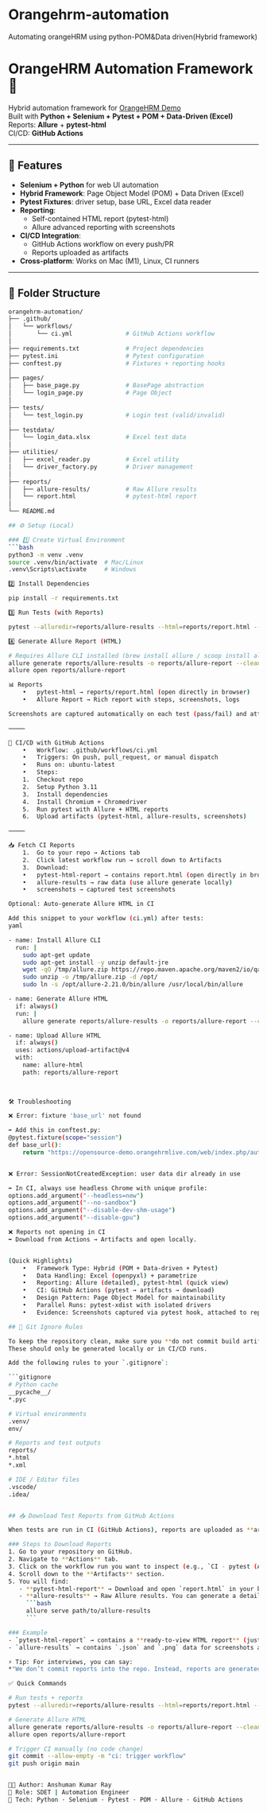 # Orangehrm-automation
Automating orangeHRM using python-POM&amp;Data driven(Hybrid framework)
# OrangeHRM Automation Framework 🚀

Hybrid automation framework for [OrangeHRM Demo](https://opensource-demo.orangehrmlive.com/web/index.php/auth/login)  
Built with **Python + Selenium + Pytest + POM + Data-Driven (Excel)**  
Reports: **Allure** + **pytest-html**  
CI/CD: **GitHub Actions**

---

## 📌 Features
- **Selenium + Python** for web UI automation
- **Hybrid Framework**: Page Object Model (POM) + Data Driven (Excel)
- **Pytest Fixtures**: driver setup, base URL, Excel data reader
- **Reporting**:
  - Self-contained HTML report (pytest-html)
  - Allure advanced reporting with screenshots
- **CI/CD Integration**:
  - GitHub Actions workflow on every push/PR
  - Reports uploaded as artifacts
- **Cross-platform**: Works on Mac (M1), Linux, CI runners

---
## 📂 Folder Structure

```bash
orangehrm-automation/
├── .github/
│   └── workflows/
│       └── ci.yml               # GitHub Actions workflow
│
├── requirements.txt             # Project dependencies
├── pytest.ini                   # Pytest configuration
├── conftest.py                  # Fixtures + reporting hooks
│
├── pages/
│   ├── base_page.py             # BasePage abstraction
│   └── login_page.py            # Page Object
│
├── tests/
│   └── test_login.py            # Login test (valid/invalid)
│
├── testdata/
│   └── login_data.xlsx          # Excel test data
│
├── utilities/
│   ├── excel_reader.py          # Excel utility
│   └── driver_factory.py        # Driver management
│
├── reports/
│   ├── allure-results/          # Raw Allure results
│   └── report.html              # pytest-html report
│
└── README.md

## ⚙️ Setup (Local)

### 1️⃣ Create Virtual Environment
```bash
python3 -m venv .venv
source .venv/bin/activate  # Mac/Linux
.venv\Scripts\activate     # Windows

2️⃣ Install Dependencies

pip install -r requirements.txt

3️⃣ Run Tests (with Reports)

pytest --alluredir=reports/allure-results --html=reports/report.html --self-contained-html -q

4️⃣ Generate Allure Report (HTML)

# Requires Allure CLI installed (brew install allure / scoop install allure)
allure generate reports/allure-results -o reports/allure-report --clean
allure open reports/allure-report

📊 Reports
	•	pytest-html → reports/report.html (open directly in browser)
	•	Allure Report → Rich report with steps, screenshots, logs

Screenshots are captured automatically on each test (pass/fail) and attached to reports.

⸻

🤖 CI/CD with GitHub Actions
	•	Workflow: .github/workflows/ci.yml
	•	Triggers: On push, pull_request, or manual dispatch
	•	Runs on: ubuntu-latest
	•	Steps:
	1.	Checkout repo
	2.	Setup Python 3.11
	3.	Install dependencies
	4.	Install Chromium + Chromedriver
	5.	Run pytest with Allure + HTML reports
	6.	Upload artifacts (pytest-html, allure-results, screenshots)

⸻

📥 Fetch CI Reports
	1.	Go to your repo → Actions tab
	2.	Click latest workflow run → scroll down to Artifacts
	3.	Download:
	•	pytest-html-report → contains report.html (open directly in browser)
	•	allure-results → raw data (use allure generate locally)
	•	screenshots → captured test screenshots

Optional: Auto-generate Allure HTML in CI

Add this snippet to your workflow (ci.yml) after tests:
yaml

- name: Install Allure CLI
  run: |
    sudo apt-get update
    sudo apt-get install -y unzip default-jre
    wget -qO /tmp/allure.zip https://repo.maven.apache.org/maven2/io/qameta/allure/allure-commandline/2.21.0/allure-commandline-2.21.0.zip
    sudo unzip -o /tmp/allure.zip -d /opt/
    sudo ln -s /opt/allure-2.21.0/bin/allure /usr/local/bin/allure

- name: Generate Allure HTML
  if: always()
  run: |
    allure generate reports/allure-results -o reports/allure-report --clean

- name: Upload Allure HTML
  if: always()
  uses: actions/upload-artifact@v4
  with:
    name: allure-html
    path: reports/allure-report

    
    
🛠 Troubleshooting

❌ Error: fixture 'base_url' not found

➡ Add this in conftest.py:
@pytest.fixture(scope="session")
def base_url():
    return "https://opensource-demo.orangehrmlive.com/web/index.php/auth/login"


❌ Error: SessionNotCreatedException: user data dir already in use

➡ In CI, always use headless Chrome with unique profile:
options.add_argument("--headless=new")
options.add_argument("--no-sandbox")
options.add_argument("--disable-dev-shm-usage")
options.add_argument("--disable-gpu")

❌ Reports not opening in CI
➡ Download from Actions → Artifacts and open locally.


(Quick Highlights)
	•	Framework Type: Hybrid (POM + Data-driven + Pytest)
	•	Data Handling: Excel (openpyxl) + parametrize
	•	Reporting: Allure (detailed), pytest-html (quick view)
	•	CI: GitHub Actions (pytest → artifacts → download)
	•	Design Pattern: Page Object Model for maintainability
	•	Parallel Runs: pytest-xdist with isolated drivers
	•	Evidence: Screenshots captured via pytest hook, attached to reports

## 🛑 Git Ignore Rules

To keep the repository clean, make sure you **do not commit build artifacts or test reports**.  
These should only be generated locally or in CI/CD runs.

Add the following rules to your `.gitignore`:

```gitignore
# Python cache
__pycache__/
*.pyc

# Virtual environments
.venv/
env/

# Reports and test outputs
reports/
*.html
*.xml

# IDE / Editor files
.vscode/
.idea/


## 📥 Download Test Reports from GitHub Actions

When tests are run in CI (GitHub Actions), reports are uploaded as **artifacts** instead of being committed to the repo.

### Steps to Download Reports
1. Go to your repository on GitHub.
2. Navigate to **Actions** tab.
3. Click on the workflow run you want to inspect (e.g., `CI - pytest (Allure + HTML)`).
4. Scroll down to the **Artifacts** section.
5. You will find:
   - **pytest-html-report** → Download and open `report.html` in your browser.
   - **allure-results** → Raw Allure results. You can generate a detailed report locally:
     ```bash
     allure serve path/to/allure-results
     ```

### Example
- `pytest-html-report` → contains a **ready-to-view HTML report** (just open in browser).  
- `allure-results` → contains `.json` and `.png` data for screenshots and logs, which can be transformed into a rich Allure dashboard.

⚡ Tip: For interviews, you can say:  
*"We don’t commit reports into the repo. Instead, reports are generated during CI/CD and uploaded as artifacts. This ensures a clean repo and reproducible builds."*

✅ Quick Commands

# Run tests + reports
pytest --alluredir=reports/allure-results --html=reports/report.html --self-contained-html -q

# Generate Allure HTML
allure generate reports/allure-results -o reports/allure-report --clean
allure open reports/allure-report

# Trigger CI manually (no code change)
git commit --allow-empty -m "ci: trigger workflow"
git push origin main


👨‍💻 Author: Anshuman Kumar Ray
📌 Role: SDET | Automation Engineer
📍 Tech: Python · Selenium · Pytest · POM · Allure · GitHub Actions
